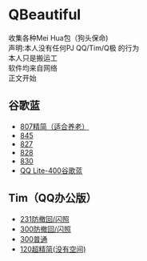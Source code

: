 # QBeautiful  
收集各种Mei Hua包（狗头保命)  
声明:本人没有任何PJ QQ/Tim/Q极 的行为  
    本人只是搬运工  
    软件均来自网络  
正文开始 
## 谷歌蓝  
 - [807精简（适合养老）](https://gebixiaohu.lanzous.com/ipZ07m7s39e)  
 - [845](https://gebixiaohu.lanzous.com/iPKDWm7s4fg)  
 - [827](https://gebixiaohu.lanzous.com/ik9ZOm7s55c)  
 - [828](https://gebixiaohu.lanzous.com/igpemm7s64h)  
 - [830](https://gebixiaohu.lanzous.com/iUOw5m7s79i)  
 - [QQ Lite-400谷歌蓝](https://gebixiaohu.lanzous.com/iZo7dm7s85a)  
  
## Tim（QQ办公版）  
 - [231防撤回/闪照](https://gebixiaohu.lanzous.com/i25ULm7tw4j)  
 - [300防撤回/闪照](https://gebixiaohu.lanzous.com/ipNcum7tvih)  
 - [300普通](https://gebixiaohu.lanzous.com/icVFpm7ttqd)  
 - [120超精简(没有空间)](https://gebixiaohu.lanzous.com/i8VMOm7trdi)  
